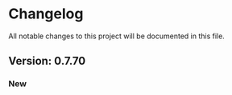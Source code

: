 # Changelog

All notable changes to this project will be documented in this file.

## Version: 0.7.70

### New



